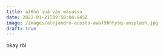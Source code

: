 ```yaml
---
title: a1Khổ quá vậy másassa
date: 2022-01-21T09:58:04.845Z
image: /images/alejandro-acosta-awaf9hhhysq-unsplash.jpg
draft: true
---
```

okay ròi